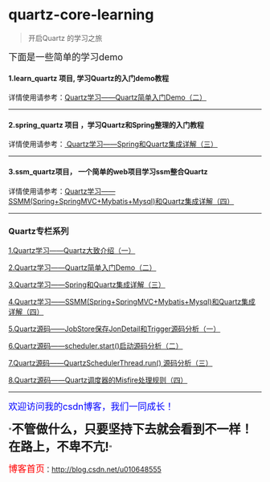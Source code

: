 # quartz-core-learning

> 开启Quartz 的学习之旅

<font size='4'>下面是一些简单的学习demo</font>



  


<h4>1.learn_quartz 项目,  学习Quartz的入门demo教程</h4>
详情使用请参考：<a href="http://blog.csdn.net/u010648555/article/details/54863394" target="_blank">Quartz学习——Quartz简单入门Demo（二）</a>

----------

<h4>2.spring_quartz 项目 ，学习Quartz和Spring整理的入门教程</h4>
详情使用请参考：<a href="http://blog.csdn.net/u010648555/article/details/54891264" target="_blank"> Quartz学习——Spring和Quartz集成详解（三）</a>

----------
<h4>3.ssm_quartz项目，	一个简单的web项目学习ssm整合Quartz</h4>
详情使用请参考：<a href="http://blog.csdn.net/u010648555/article/details/60767633" target="_blank">Quartz学习——SSMM(Spring+SpringMVC+Mybatis+Mysql)和Quartz集成详解（四）</a>


----------


<h3>Quartz专栏系列</h3>

<a href="http://blog.csdn.net/u010648555/article/details/54863144" target="_blank">1.Quartz学习——Quartz大致介绍（一）</a>

<a href="http://blog.csdn.net/u010648555/article/details/54863394" target="_blank">2.Quartz学习——Quartz简单入门Demo（二）</a>

<a href="http://blog.csdn.net/u010648555/article/details/54891264" target="_blank">3.Quartz学习——Spring和Quartz集成详解（三）</a>

<a href="http://blog.csdn.net/u010648555/article/details/60767633" target="_blank">4.Quartz学习——SSMM(Spring+SpringMVC+Mybatis+Mysql)和Quartz集成详解（四）</a>

<a href="http://blog.csdn.net/u010648555/article/details/53643043" target="_blank">5.Quartz源码——JobStore保存JonDetail和Trigger源码分析（一）</a>

<a href="http://blog.csdn.net/u010648555/article/details/53520314" target="_blank">6.Quartz源码——scheduler.start()启动源码分析（二）</a>

<a href="http://blog.csdn.net/u010648555/article/details/53525041" target="_blank">7.Quartz源码——QuartzSchedulerThread.run() 源码分析（三）</a>

<a href="http://blog.csdn.net/u010648555/article/details/53672738" target="_blank">8.Quartz源码——Quartz调度器的Misfire处理规则（四）</a>

----------


<font size=4 color=blue>欢迎访问我的csdn博客，我们一同成长！</font>

"<font size=5>**不管做什么，只要坚持下去就会看到不一样！在路上，不卑不亢!**</font>"

<font size=4 color=red> 博客首页</font>：<a href="http://blog.csdn.net/u010648555" target="_blank">http://blog.csdn.net/u010648555</a>